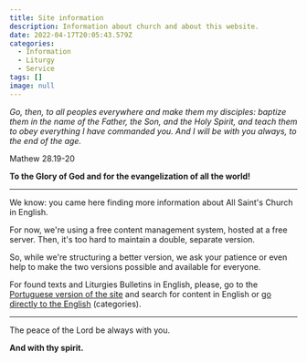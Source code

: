 ```yaml
---
title: Site information
description: Information about church and about this website.
date: 2022-04-17T20:05:43.579Z
categories:
  - Information
  - Liturgy
  - Service
tags: []
image: null
---
```

*Go, then, to all peoples everywhere and make them my disciples: baptize them in the name of the Father, the Son, and the Holy Spirit, and teach them to obey everything I have commanded you. And I will be with you always, to the end of the age.*

Mathew 28.19-20

**To the Glory of God and for the evangelization of all the world!**

- - -

We know: you came here finding more information about All Saint's Church in English.

For now, we're using a free content management system, hosted at a free server. Then, it's too hard to maintain a double, separate version.

So, while we're structuring a better version, we ask your patience or even help to make the two versions possible and available for everyone.

For found texts and Liturgies Bulletins in English, please, go to the [Portuguese version of the site](/) and search for content in English or [go directly to the English](/categories/english/) (categories).

- - -

The peace of the Lord be always with you.

**And with thy spirit.**
